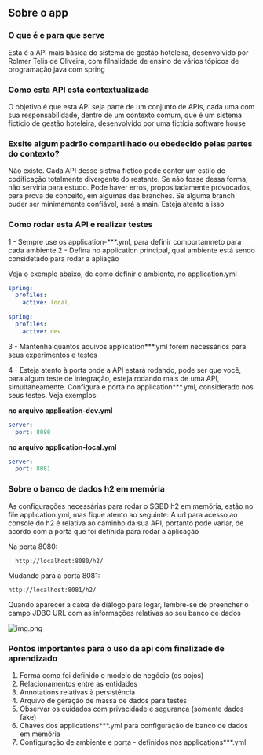 ## Sobre o app

### O que é e para que serve
Esta é a API mais básica do sistema de gestão hoteleira, desenvolvido por Rolmer Telis de Oliveira, com filnalidade de ensino de vários tópicos de programação java com spring

### Como esta API está contextualizada
O objetivo é que esta API seja parte de um conjunto de APIs, cada uma com sua responsabilidade, dentro de um contexto comum, que é um sistema fictício de gestão hoteleira, desenvolvido por uma fictícia software house

### Exsite algum padrão compartilhado ou obedecido pelas partes do contexto?
Não existe. Cada API desse sistma fictíco pode conter um estilo de codificação totalmente divergente do restante. Se não fosse dessa forma, não serviria para estudo. Pode haver erros, propositadamente provocados, para prova de conceito, em algumas das branches. Se alguma branch puder ser minimamente confiável, será a main. Esteja atento a isso

### Como rodar esta API e realizar testes
1 - Sempre use os application-***.yml, para definir comportamneto para cada ambiente
2 - Defina no application principal, qual ambiente está sendo considetado para rodar a apliação

Veja o exemplo abaixo, de como definir o ambiente, no application.yml

```yaml
spring:
  profiles:
    active: local
```

```yaml
spring:
  profiles:
    active: dev
```
3 - Mantenha quantos aquivos application***.yml forem necessários para seus experimentos e testes

4 - Esteja atento à porta onde a API estará rodando, pode ser que você, para algum teste de integração, esteja rodando mais de uma API, simultaneamente. Configura e porta no application***.yml, considerado nos seus testes. Veja exemplos:

**no arquivo application-dev.yml**
```yaml
server:
  port: 8080
```

**no arquivo application-local.yml**
```yaml
server:
  port: 8081
```

### Sobre o banco de dados h2 em memória
As configurações necessárias para rodar o SGBD h2 em memória, estão no file application.yml, mas fique atento ao seguinte:
A url para acesso ao console do h2 é relativa ao caminho da sua API, portanto pode variar, de acordo com a porta que foi definida para rodar a aplicação

Na porta 8080:
```shell
  http://localhost:8080/h2/
```

Mudando para a porta 8081:
```shell
http://localhost:8081/h2/
```
Quando aparecer a caixa de diálogo para logar, lembre-se de preencher o campo JDBC URL com as informações relativas ao seu banco de dados

![img.png](img.png)

### Pontos importantes para o uso da api com finalizade de aprendizado
1. Forma como foi definido o modelo de negócio (os pojos)
2. Relacionamentos entre as entidades
3. Annotations relativas à persistência
4. Arquivo de geração de massa de dados para testes
5. Observar os cuidados com privacidade e segurança  (somente dados fake)
6. Chaves dos applications***.yml para configuração de banco de dados em memória
7. Configuração de ambiente e porta - definidos nos applications***.yml









